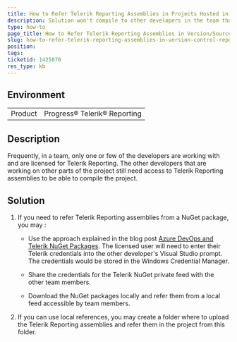 ```yaml
---
title: How to Refer Telerik Reporting Assemblies in Projects Hosted in Version/Source Control Repository when only One/Few Developers Hold Licenses
description: Solution won't compile to other developers in the team that are not licensed for Telerik Reporting
type: how-to
page_title: How to Refer Telerik Reporting Assemblies in Version/Source Control Repository with Limited Number of Licenses
slug: how-to-refer-telerik-reporting-assemblies-in-version-control-repository-with-limited-number-of-licenses
position: 
tags: 
ticketid: 1425070
res_type: kb
---
```


## Environment
<table>
    <tbody>
	    <tr>
	    	<td>Product</td>
	    	<td>Progress® Telerik® Reporting</td>
	    </tr>
    </tbody>
</table>


## Description

Frequently, in a team, only one or few of the developers are working with and are licensed for Telerik Reporting. The other developers that are working on other parts of the project still need access to Telerik Reporting assemblies to be able to compile the project.

## Solution

1. If you need to refer Telerik Reporting assemblies from a NuGet package, you may :

	- Use the approach explained in the blog post [Azure DevOps and Telerik NuGet Packages](https://www.telerik.com/blogs/azure-devops-and-telerik-nuget-packages). The licensed user will need to enter their Telerik credentials into the other developer's Visual Studio prompt. The credentials would be stored in the Windows Credential Manager.

	- Share the credentials for the Telerik NuGet private feed with the other team members. 
	
	- Download the NuGet packages locally and refer them from a local feed accessible by team members. 

2. If you can use local references, you may create a folder where to upload the Telerik Reporting assemblies and refer them in the project from this folder. 
